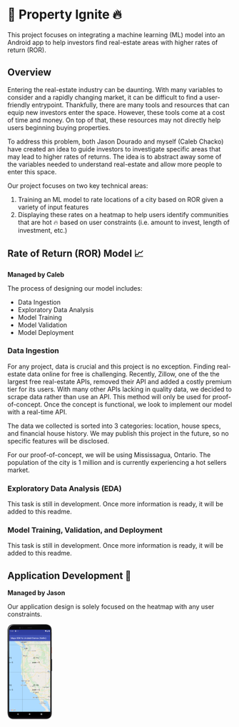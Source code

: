 # 🏡 Property Ignite 🔥
This project focuses on integrating a machine learning (ML) model into an Android app to help investors find real-estate areas with higher rates of return (ROR).

## Overview
Entering the real-estate industry can be daunting. With many variables to consider and a rapidly changing market, it can be difficult to find a user-friendly entrypoint. Thankfully, there are many tools and resources that can equip new investors enter the space. However, these tools come at a cost of time and money. On top of that, these resources may not directly help users beginning buying properties. 

To address this problem, both Jason Dourado and myself (Caleb Chacko) have created an idea to guide investors to investigate specific areas that may lead to higher rates of returns. The idea is to abstract away some of the variables needed to understand real-estate and allow more people to enter this space. 

Our project focuses on two key technical areas:

1. Training an ML model to rate locations of a city based on ROR given a variety of input features
2. Displaying these rates on a heatmap to help users identify communities that are hot 🔥 based on user constraints (i.e. amount to invest, length of investment, etc.)

## Rate of Return (ROR) Model 📈
**Managed by Caleb**

The process of designing our model includes:
- Data Ingestion
- Exploratory Data Analysis
- Model Training
- Model Validation
- Model Deployment

### Data Ingestion

For any project, data is crucial and this project is no exception. Finding real-estate data online for free is challenging. Recently, Zillow, one of the the largest free real-estate APIs, removed their API and added a costly premium tier for its users. With many other APIs lacking in quality data, we decided to scrape data rather than use an API. This method will only be used for proof-of-concept. Once the concept is functional, we look to implement our model with a real-time API. 

The data we collected is sorted into 3 categories: location, house specs, and financial house history. We may publish this project in the future, so no specific features will be disclosed. 

For our proof-of-concept, we will be using Mississagua, Ontario. The population of the city is 1 million and is currently experiencing a hot sellers market. 

### Exploratory Data Analysis (EDA)
This task is still in development. Once more information is ready, it will be added to this readme. 

### Model Training, Validation, and Deployment
This task is still in development. Once more information is ready, it will be added to this readme. 


## Application Development 📱
**Managed by Jason**

Our application design is solely focused on the heatmap with any user constraints. 

<img src="https://github.com/CalebChacko/property-ignite/blob/main/assets/android_heat_map.PNG" width="100"/>

<!-- <img src="./Assets/android_heat_map.PNG" width="100"/> -->


